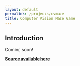 ```yaml
---
layout: default
permalink: /projects/cvmaze
title: Computer Vision Maze Game
---
```

## Introduction

Coming soon!

**[Source available here](http://github.com/kashley920/CV-Maze)**
